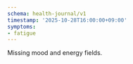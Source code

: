```yaml
---
schema: health-journal/v1
timestamp: '2025-10-28T16:00:00+09:00'
symptoms:
- fatigue
---
```

Missing mood and energy fields.
